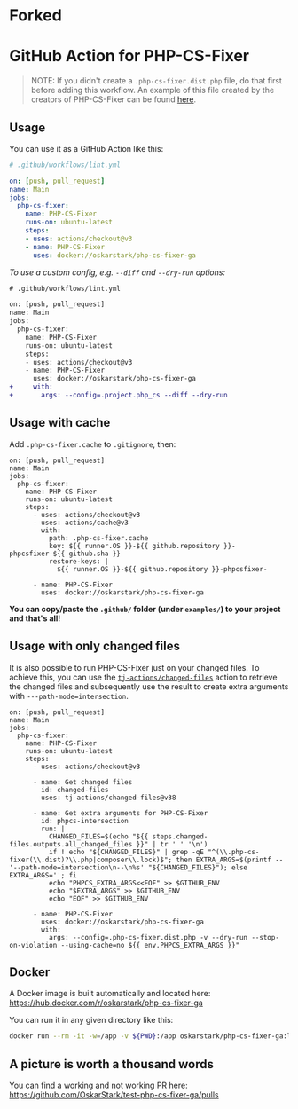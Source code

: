 # Forked


# GitHub Action for PHP-CS-Fixer

> NOTE: If you didn't create a `.php-cs-fixer.dist.php` file, do that first before adding this workflow. An example of this file created by the creators of PHP-CS-Fixer can be found [here](https://github.com/FriendsOfPHP/PHP-CS-Fixer/blob/master/.php-cs-fixer.dist.php).

## Usage

You can use it as a GitHub Action like this:

```yaml
# .github/workflows/lint.yml

on: [push, pull_request]
name: Main
jobs:
  php-cs-fixer:
    name: PHP-CS-Fixer
    runs-on: ubuntu-latest
    steps:
    - uses: actions/checkout@v3
    - name: PHP-CS-Fixer
      uses: docker://oskarstark/php-cs-fixer-ga
```

_To use a custom config, e.g. `--diff` and `--dry-run` options:_

```diff
# .github/workflows/lint.yml

on: [push, pull_request]
name: Main
jobs:
  php-cs-fixer:
    name: PHP-CS-Fixer
    runs-on: ubuntu-latest
    steps:
    - uses: actions/checkout@v3
    - name: PHP-CS-Fixer
      uses: docker://oskarstark/php-cs-fixer-ga
+     with:
+       args: --config=.project.php_cs --diff --dry-run
```

## Usage with cache

Add `.php-cs-fixer.cache` to `.gitignore`, then:

```
on: [push, pull_request]
name: Main
jobs:
  php-cs-fixer:
    name: PHP-CS-Fixer
    runs-on: ubuntu-latest
    steps:
      - uses: actions/checkout@v3
      - uses: actions/cache@v3
        with:
          path: .php-cs-fixer.cache
          key: ${{ runner.OS }}-${{ github.repository }}-phpcsfixer-${{ github.sha }}
          restore-keys: |
            ${{ runner.OS }}-${{ github.repository }}-phpcsfixer-

      - name: PHP-CS-Fixer
        uses: docker://oskarstark/php-cs-fixer-ga
```

**You can copy/paste the `.github/` folder (under `examples/`) to your project and that's all!**

## Usage with only changed files

It is also possible to run PHP-CS-Fixer just on your changed files. To achieve this, you can use the [`tj-actions/changed-files`](https://github.com/tj-actions/changed-files) action to retrieve the changed files and subsequently use the result to create extra arguments with `---path-mode=intersection`.

```
on: [push, pull_request]
name: Main
jobs:
  php-cs-fixer:
    name: PHP-CS-Fixer
    runs-on: ubuntu-latest
    steps:
      - uses: actions/checkout@v3

      - name: Get changed files
        id: changed-files
        uses: tj-actions/changed-files@v38

      - name: Get extra arguments for PHP-CS-Fixer
        id: phpcs-intersection
        run: |
          CHANGED_FILES=$(echo "${{ steps.changed-files.outputs.all_changed_files }}" | tr ' ' '\n')
          if ! echo "${CHANGED_FILES}" | grep -qE "^(\\.php-cs-fixer(\\.dist)?\\.php|composer\\.lock)$"; then EXTRA_ARGS=$(printf -- '--path-mode=intersection\n--\n%s' "${CHANGED_FILES}"); else EXTRA_ARGS=''; fi
          echo "PHPCS_EXTRA_ARGS<<EOF" >> $GITHUB_ENV
          echo "$EXTRA_ARGS" >> $GITHUB_ENV
          echo "EOF" >> $GITHUB_ENV

      - name: PHP-CS-Fixer
        uses: docker://oskarstark/php-cs-fixer-ga
        with:
          args: --config=.php-cs-fixer.dist.php -v --dry-run --stop-on-violation --using-cache=no ${{ env.PHPCS_EXTRA_ARGS }}"
```

## Docker

A Docker image is built automatically and located here:
https://hub.docker.com/r/oskarstark/php-cs-fixer-ga

You can run it in any given directory like this:

```bash
docker run --rm -it -w=/app -v ${PWD}:/app oskarstark/php-cs-fixer-ga:latest
```

## A picture is worth a thousand words

You can find a working and not working PR here:
https://github.com/OskarStark/test-php-cs-fixer-ga/pulls
